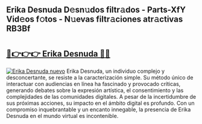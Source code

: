 ## Erika Desnuda D𝚎sn𝚞dos filtr𝚊dos - Parts-XfY Vid𝚎os f𝚘tos - N𝚞evas filtr𝚊ciones atr𝚊ctivas RB3Bf

# <h2><a href="http://mb8dne.tromn.icu/?c=Erika+Desnuda">🔗👉👉👉 Erika Desnuda 🔗🔗</a></h2>

[![Erika Desnuda nuevo](https://i.imgur.com/pEAQMta.gif)](http://mb8dne.tromn.icu/?c=Erika+Desnuda)
Erika Desnuda, un individuo complejo y desconcertante, se resiste a la caracterización simple. Su método único de interactuar con audiencias en línea ha fascinado y provocado críticas, generando debates sobre la expresión artística, el consentimiento y las complejidades de las comunidades digitales. A pesar de la incertidumbre de sus próximas acciones, su impacto en el ámbito digital es profundo. Con un compromiso inquebrantable y un encanto innegable, la presencia de Erika Desnuda en el mundo virtual es incontenible.
